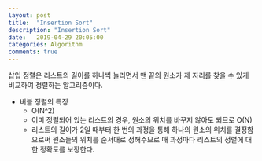 ```yaml
---
layout: post
title:  "Insertion Sort"
description: "Insertion Sort"
date:   2019-04-29 20:05:00
categories: Algorithm
comments: true
---
```

삽입 정렬은 리스트의 길이를 하나씩 늘리면서 맨 끝의 원소가 제 자리를 찾을 수 있게 비교하여 정렬하는 알고리즘이다.

- 버블 정렬의 특징
  - O(N^2)
  - 이미 정렬되어 있는 리스트의 경우, 원소의 위치를 바꾸지 않아도 되므로 O(N)
  - 리스트의 길이가 2일 때부터 한 번의 과정을 통해 하나의 원소의 위치를 결정함으로써 원소들의 위치를 순서대로 정해주므로 매 과정마다 리스트의 정렬에 대한 정확도를 보장한다.

```c++
```
